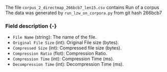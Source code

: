 The file `corpus_2_directmap_266bcb7_len15.csv` contains Run of a corpus
The data was generated by `run_lzw_on_corpora.py` from git hash 266bcb7


### Field description {-}

  * `File Name` (string): The name of the file.
  * `Original File Size` (int): Original File size (bytes).
  * `Compressed Size` (int): Compressed file size (bytes).
  * `Compression Ratio` (flot): Compression Ratio.
  * `Compression Time` (int): Compression Time (ms).
  * `Decompression Time` (int): Decompression Time (ms).
